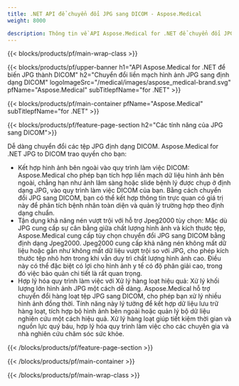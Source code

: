 ```yaml
---
title: .NET API để chuyển đổi JPG sang DICOM - Aspose.Medical
weight: 8000

description: Thông tin về API Aspose.Medical for .NET để chuyển đổi JPG sang DICOM
---
```


{{< blocks/products/pf/main-wrap-class >}}

{{< blocks/products/pf/upper-banner h1="API Aspose.Medical for .NET để biến JPG thành DICOM" h2="Chuyển đổi liền mạch hình ảnh JPG sang định dạng DICOM" logoImageSrc="/medical/images/aspose_medical-brand.svg" pfName="Aspose.Medical" subTitlepfName="for .NET" >}}

{{< blocks/products/pf/main-container pfName="Aspose.Medical" subTitlepfName="for .NET" >}}

{{< blocks/products/pf/feature-page-section h2="Các tính năng của JPG sang DICOM">}}

<p>Dễ dàng chuyển đổi các tệp JPG định dạng DICOM. Aspose.Medical for .NET JPG to DICOM trao quyền cho bạn:</p>

<ul>
<li>Kết hợp hình ảnh bên ngoài vào quy trình làm việc DICOM: Aspose.Medical cho phép bạn tích hợp liền mạch dữ liệu hình ảnh bên ngoài, chẳng hạn như ảnh lâm sàng hoặc slide bệnh lý được chụp ở định dạng JPG, vào quy trình làm việc DICOM của bạn. Bằng cách chuyển đổi JPG sang DICOM, bạn có thể kết hợp thông tin trực quan có giá trị này để phân tích bệnh nhân toàn diện và quản lý trường hợp theo định dạng chuẩn.</li>
<li>Tận dụng khả năng nén vượt trội với hỗ trợ Jpeg2000 tùy chọn: Mặc dù JPG cung cấp sự cân bằng giữa chất lượng hình ảnh và kích thước tệp, Aspose.Medical cung cấp tùy chọn chuyển đổi JPG sang DICOM bằng định dạng Jpeg2000. Jpeg2000 cung cấp khả năng nén không mất dữ liệu hoặc gần như không mất dữ liệu vượt trội so với JPG, cho phép kích thước tệp nhỏ hơn trong khi vẫn duy trì chất lượng hình ảnh cao. Điều này có thể đặc biệt có lợi cho hình ảnh y tế có độ phân giải cao, trong đó việc bảo quản chi tiết là rất quan trọng.</li>
<li>Hợp lý hóa quy trình làm việc với Xử lý hàng loạt hiệu quả: Xử lý khối lượng lớn hình ảnh JPG một cách dễ dàng. Aspose.Medical hỗ trợ chuyển đổi hàng loạt tệp JPG sang DICOM, cho phép bạn xử lý nhiều hình ảnh đồng thời. Tính năng này lý tưởng để kết hợp dữ liệu lưu trữ hàng loạt, tích hợp bộ hình ảnh bên ngoài hoặc quản lý bộ dữ liệu nghiên cứu một cách hiệu quả. Xử lý hàng loạt giúp tiết kiệm thời gian và nguồn lực quý báu, hợp lý hóa quy trình làm việc cho các chuyên gia và nhà nghiên cứu chăm sóc sức khỏe.</li>
</ul>

{{< /blocks/products/pf/feature-page-section >}}

{{< /blocks/products/pf/main-container >}}

{{< /blocks/products/pf/main-wrap-class >}}